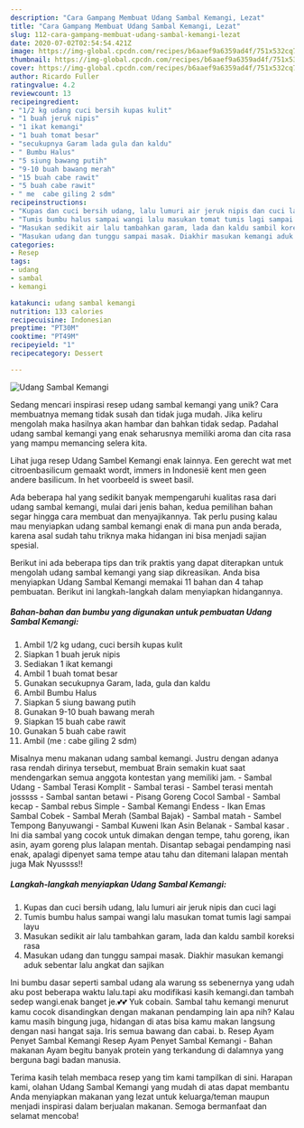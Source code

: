```yaml
---
description: "Cara Gampang Membuat Udang Sambal Kemangi, Lezat"
title: "Cara Gampang Membuat Udang Sambal Kemangi, Lezat"
slug: 112-cara-gampang-membuat-udang-sambal-kemangi-lezat
date: 2020-07-02T02:54:54.421Z
image: https://img-global.cpcdn.com/recipes/b6aaef9a6359ad4f/751x532cq70/udang-sambal-kemangi-foto-resep-utama.jpg
thumbnail: https://img-global.cpcdn.com/recipes/b6aaef9a6359ad4f/751x532cq70/udang-sambal-kemangi-foto-resep-utama.jpg
cover: https://img-global.cpcdn.com/recipes/b6aaef9a6359ad4f/751x532cq70/udang-sambal-kemangi-foto-resep-utama.jpg
author: Ricardo Fuller
ratingvalue: 4.2
reviewcount: 13
recipeingredient:
- "1/2 kg udang cuci bersih kupas kulit"
- "1 buah jeruk nipis"
- "1 ikat kemangi"
- "1 buah tomat besar"
- "secukupnya Garam lada gula dan kaldu"
- " Bumbu Halus"
- "5 siung bawang putih"
- "9-10 buah bawang merah"
- "15 buah cabe rawit"
- "5 buah cabe rawit"
- " me  cabe giling 2 sdm"
recipeinstructions:
- "Kupas dan cuci bersih udang, lalu lumuri air jeruk nipis dan cuci lagi"
- "Tumis bumbu halus sampai wangi lalu masukan tomat tumis lagi sampai layu"
- "Masukan sedikit air lalu tambahkan garam, lada dan kaldu sambil koreksi rasa"
- "Masukan udang dan tunggu sampai masak. Diakhir masukan kemangi aduk sebentar lalu angkat dan sajikan"
categories:
- Resep
tags:
- udang
- sambal
- kemangi

katakunci: udang sambal kemangi 
nutrition: 133 calories
recipecuisine: Indonesian
preptime: "PT30M"
cooktime: "PT49M"
recipeyield: "1"
recipecategory: Dessert

---
```



![Udang Sambal Kemangi](https://img-global.cpcdn.com/recipes/b6aaef9a6359ad4f/751x532cq70/udang-sambal-kemangi-foto-resep-utama.jpg)

Sedang mencari inspirasi resep udang sambal kemangi yang unik? Cara membuatnya memang tidak susah dan tidak juga mudah. Jika keliru mengolah maka hasilnya akan hambar dan bahkan tidak sedap. Padahal udang sambal kemangi yang enak seharusnya memiliki aroma dan cita rasa yang mampu memancing selera kita.

Lihat juga resep Udang Sambel Kemangi enak lainnya. Een gerecht wat met citroenbasilicum gemaakt wordt, immers in Indonesië kent men geen andere basilicum. In het voorbeeld is sweet basil.

Ada beberapa hal yang sedikit banyak mempengaruhi kualitas rasa dari udang sambal kemangi, mulai dari jenis bahan, kedua pemilihan bahan segar hingga cara membuat dan menyajikannya. Tak perlu pusing kalau mau menyiapkan udang sambal kemangi enak di mana pun anda berada, karena asal sudah tahu triknya maka hidangan ini bisa menjadi sajian spesial.


Berikut ini ada beberapa tips dan trik praktis yang dapat diterapkan untuk mengolah udang sambal kemangi yang siap dikreasikan. Anda bisa menyiapkan Udang Sambal Kemangi memakai 11 bahan dan 4 tahap pembuatan. Berikut ini langkah-langkah dalam menyiapkan hidangannya.

<!--inarticleads1-->

##### Bahan-bahan dan bumbu yang digunakan untuk pembuatan Udang Sambal Kemangi:

1. Ambil 1/2 kg udang, cuci bersih kupas kulit
1. Siapkan 1 buah jeruk nipis
1. Sediakan 1 ikat kemangi
1. Ambil 1 buah tomat besar
1. Gunakan secukupnya Garam, lada, gula dan kaldu
1. Ambil  Bumbu Halus
1. Siapkan 5 siung bawang putih
1. Gunakan 9-10 buah bawang merah
1. Siapkan 15 buah cabe rawit
1. Gunakan 5 buah cabe rawit
1. Ambil  (me : cabe giling 2 sdm)


Misalnya menu makanan udang sambal kemangi. Justru dengan adanya rasa rendah dirinya tersebut, membuat Brain semakin kuat saat mendengarkan semua anggota kontestan yang memiliki jam. - Sambal Udang - Sambal Terasi Komplit - Sambal terasi - Sambel terasi mentah josssss - Sambal santan betawi - Pisang Goreng Cocol Sambal - Sambal kecap - Sambal rebus Simple - Sambal Kemangi Endess - Ikan Emas Sambal Cobek - Sambal Merah (Sambal Bajak) - Sambal matah - Sambel Tempong Banyuwangi - Sambal Kuweni Ikan Asin Belanak - Sambal kasar . Ini dia sambal yang cocok untuk dimakan dengan tempe, tahu goreng, ikan asin, ayam goreng plus lalapan mentah. Disantap sebagai pendamping nasi enak, apalagi dipenyet sama tempe atau tahu dan ditemani lalapan mentah juga Mak Nyussss!! 

<!--inarticleads2-->

##### Langkah-langkah menyiapkan Udang Sambal Kemangi:

1. Kupas dan cuci bersih udang, lalu lumuri air jeruk nipis dan cuci lagi
1. Tumis bumbu halus sampai wangi lalu masukan tomat tumis lagi sampai layu
1. Masukan sedikit air lalu tambahkan garam, lada dan kaldu sambil koreksi rasa
1. Masukan udang dan tunggu sampai masak. Diakhir masukan kemangi aduk sebentar lalu angkat dan sajikan


Ini bumbu dasar seperti sambal udang ala warung ss sebenernya yang udah aku post beberapa waktu lalu.tapi aku modifikasi kasih kemangi.dan tambah sedep wangi.enak banget je.💕💕 Yuk cobain. Sambal tahu kemangi menurut kamu cocok disandingkan dengan makanan pendamping lain apa nih? Kalau kamu masih bingung juga, hidangan di atas bisa kamu makan langsung dengan nasi hangat saja. Iris semua bawang dan cabai. b. Resep Ayam Penyet Sambal Kemangi Resep Ayam Penyet Sambal Kemangi - Bahan makanan Ayam begitu banyak protein yang terkandung di dalamnya yang berguna bagi badan manusia. 

Terima kasih telah membaca resep yang tim kami tampilkan di sini. Harapan kami, olahan Udang Sambal Kemangi yang mudah di atas dapat membantu Anda menyiapkan makanan yang lezat untuk keluarga/teman maupun menjadi inspirasi dalam berjualan makanan. Semoga bermanfaat dan selamat mencoba!
